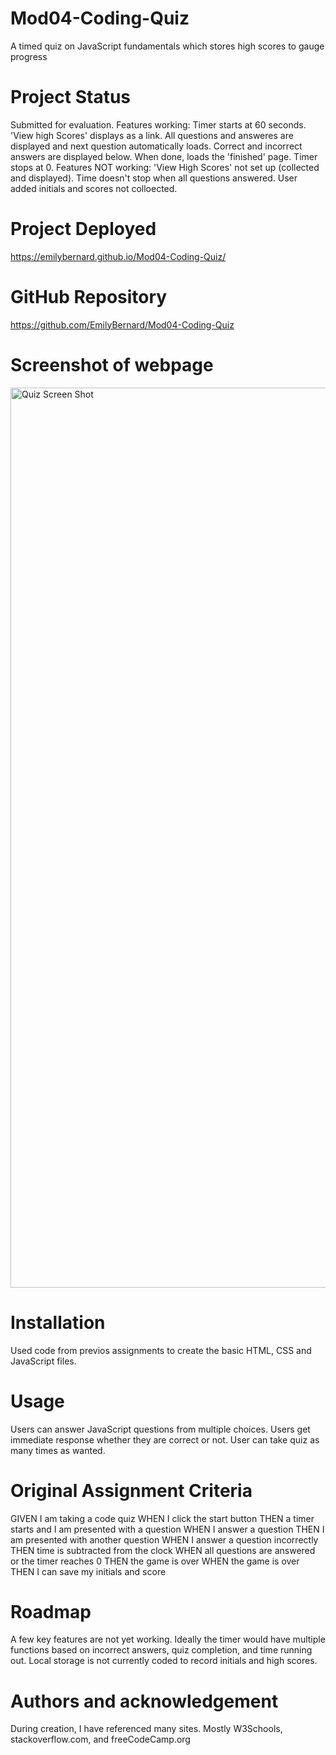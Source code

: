 # Mod04-Coding-Quiz
A timed quiz on JavaScript fundamentals which stores high scores to gauge progress


# Project Status
Submitted for evaluation. Features working: Timer starts at 60 seconds. 'View high Scores' displays as a link. All questions and answeres are displayed and next question automatically loads. Correct and incorrect answers are displayed below. When done, loads the 'finished' page.  Timer stops at 0.
Features NOT working: 'View High Scores' not set up (collected and displayed). Time doesn't stop when all questions answered. User added initials and scores not colloected.

# Project Deployed
https://emilybernard.github.io/Mod04-Coding-Quiz/

# GitHub Repository
https://github.com/EmilyBernard/Mod04-Coding-Quiz

# Screenshot of webpage

<img width="1440" alt="Quiz Screen Shot " src="https://user-images.githubusercontent.com/112719573/195227962-505e1738-2048-4220-85f0-9832f52d0464.png">



# Installation
Used code from previos assignments to create the basic HTML, CSS and JavaScript files.


# Usage
Users can answer JavaScript questions from multiple choices.
Users get immediate response whether they are correct or not.
User can take quiz as many times as wanted.

# Original Assignment Criteria
GIVEN I am taking a code quiz
WHEN I click the start button
THEN a timer starts and I am presented with a question
WHEN I answer a question
THEN I am presented with another question
WHEN I answer a question incorrectly
THEN time is subtracted from the clock
WHEN all questions are answered or the timer reaches 0
THEN the game is over
WHEN the game is over
THEN I can save my initials and score

# Roadmap
A few key features are not yet working.  Ideally the timer would have multiple functions based on incorrect answers, quiz completion, and time running out.
Local storage is not currently coded to record initials and high scores.

# Authors and acknowledgement
During creation, I have referenced many sites.  Mostly W3Schools, stackoverflow.com, and freeCodeCamp.org
